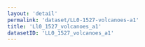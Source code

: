 ```yaml
---
layout: 'detail'
permalink: 'dataset/LL0-1527-volcanoes-a1'
title: 'Ll0_1527_volcanoes_a1'
datasetID: 'LL0_1527_volcanoes_a1'
---
```

